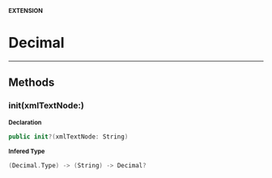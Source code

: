 <sub>**EXTENSION**</sub>
# Decimal

--------------------



## Methods
### init(xmlTextNode:)

<sub>**Declaration**</sub>
```swift
public init?(xmlTextNode: String)
```

<sub>**Infered Type**</sub>
```swift
(Decimal.Type) -> (String) -> Decimal?
```



